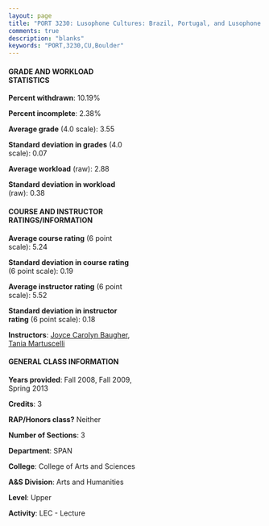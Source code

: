 ```yaml
---
layout: page
title: "PORT 3230: Lusophone Cultures: Brazil, Portugal, and Lusophone Africa Statistics"
comments: true
description: "blanks"
keywords: "PORT,3230,CU,Boulder"
---
```

<head>
<script src="https://ajax.googleapis.com/ajax/libs/jquery/2.1.3/jquery.min.js"></script>
<script src="https://dl.dropboxusercontent.com/s/pc42nxpaw1ea4o9/highcharts.js?dl=0"></script>
<!-- <script src="../assets/js/highcharts.js"></script> -->
<style type="text/css">@font-face {
	font-family: "Bebas Neue";
	src: url(https://www.filehosting.org/file/details/544349/BebasNeue Regular.otf) format("opentype");
	}
	h1.Bebas { 
		font-family: "Bebas Neue", Verdana, Tahoma;
	}
</style>
</head>
<body>
	<div id="container" style="float: right; width: 45%; height: 88%; margin-left: 2.5%; margin-right: 2.5%;"></div>
	<script language="JavaScript">
		$(document).ready(function() {
		var chart = {type: 'column'};
		var title = {text: 'Grade Distribution'};
		var xAxis = {categories: ['A','B','C','D','F'],crosshair: true};
		var yAxis = {min: 0,title: {text: 'Percentage'}};
		var tooltip = {headerFormat: '<center><b><span style="font-size:20px">{point.key}</span></b></center>',
		               pointFormat: '<td style="padding:0"><b>{point.y:.1f}%</b></td>',
		               footerFormat: '</table>',shared: true,useHTML: true};
		var plotOptions = {column: {pointPadding: 0.0,borderWidth: 0}};  
		var credits = {enabled: false};var series= [{name: 'Percent',data: [65.12,30.35,4.52,0.0,0.0,]}];
		var json = {};
		json.chart = chart;
		json.title = title;
		json.tooltip = tooltip;
		json.xAxis = xAxis;
		json.yAxis = yAxis;  
		json.series = series;
		json.plotOptions = plotOptions;  
		json.credits = credits;
		$('#container').highcharts(json);
	});
	</script>
</body>
			   
#### GRADE AND WORKLOAD STATISTICS

**Percent withdrawn**: 10.19%

**Percent incomplete**: 2.38%

**Average grade** (4.0 scale): 3.55

**Standard deviation in grades** (4.0 scale): 0.07

**Average workload** (raw): 2.88

**Standard deviation in workload** (raw): 0.38

#### COURSE AND INSTRUCTOR RATINGS/INFORMATION

**Average course rating** (6 point scale): 5.24

**Standard deviation in course rating** (6 point scale): 0.19

**Average instructor rating** (6 point scale): 5.52

**Standard deviation in instructor rating** (6 point scale): 0.18

**Instructors**: <a href='../../instructors/Joyce_Carolyn_Baugher'>Joyce Carolyn Baugher</a>, <a href='../../instructors/Tania_Martuscelli'>Tania Martuscelli</a>

#### GENERAL CLASS INFORMATION

**Years provided**: Fall 2008, Fall 2009, Spring 2013

**Credits**: 3

**RAP/Honors class?** Neither

**Number of Sections**: 3

**Department**: SPAN

**College**: College of Arts and Sciences

**A&S Division**: Arts and Humanities

**Level**: Upper

**Activity**: LEC - Lecture
